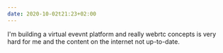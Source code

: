 ```yaml
---
date: 2020-10-02t21:23+02:00
---
```


I'm building a virtual evevnt platform and really webrtc concepts
is very hard for me and the content on the internet not up-to-date.
